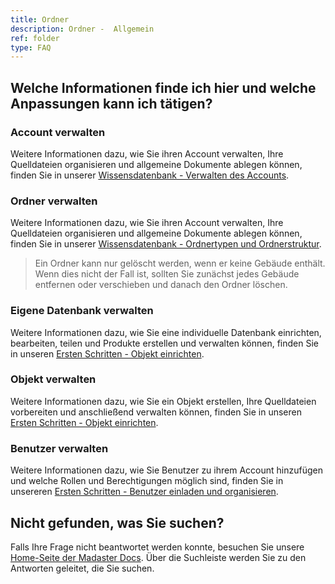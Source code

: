 ```yaml
--- 
title: Ordner
description: Ordner -  Allgemein
ref: folder
type: FAQ
--- 
```


## Welche Informationen finde ich hier und welche Anpassungen kann ich tätigen?

### Account verwalten
Weitere Informationen dazu, wie Sie ihren Account verwalten, Ihre Quelldateien organisieren und allgemeine Dokumente ablegen können, finden Sie in unserer <a href="/ch/de/knowledge-base/stay-organized" target="_blank">Wissensdatenbank - Verwalten des Accounts</a>.

### Ordner verwalten 
Weitere Informationen dazu, wie Sie ihren Account verwalten, Ihre Quelldateien organisieren und allgemeine Dokumente ablegen können, finden Sie in unserer <a href="/ch/de/knowledge-base/folder-types-and-folder-structure" target="_blank">Wissensdatenbank - Ordnertypen und Ordnerstruktur</a>.

> Ein Ordner kann nur gelöscht werden, wenn er keine Gebäude enthält. Wenn dies nicht der Fall ist, sollten Sie zunächst jedes Gebäude entfernen oder verschieben und danach den Ordner löschen.

### Eigene Datenbank verwalten
Weitere Informationen dazu, wie Sie eine individuelle Datenbank einrichten, bearbeiten, teilen und Produkte erstellen und verwalten können, finden Sie in unseren <a href="/ch/de/get-started/create-your-own-databases-with-custom-materials-and-products" target="_blank">Ersten Schritten - Objekt einrichten</a>.

### Objekt verwalten
Weitere Informationen dazu, wie Sie ein Objekt erstellen, Ihre Quelldateien vorbereiten und anschließend verwalten können, finden Sie in unseren <a href="/ch/de/get-started/set-up-objects" target="_blank">Ersten Schritten - Objekt einrichten</a>.

### Benutzer verwalten
Weitere Informationen dazu, wie Sie Benutzer zu ihrem Account hinzufügen und welche Rollen und Berechtigungen möglich sind, finden Sie in unsereren <a href="/ch/de/get-started/set-up-your-account.html#benutzer-einladen-und-organisieren" target="_blank">Ersten Schritten - Benutzer einladen und organisieren</a>.

## Nicht gefunden, was Sie suchen?
Falls Ihre Frage nicht beantwortet werden konnte, besuchen Sie unsere <a href="/ch/de/" target="_blank">Home-Seite der Madaster Docs</a>. Über die Suchleiste werden Sie zu den Antworten geleitet, die Sie suchen.


